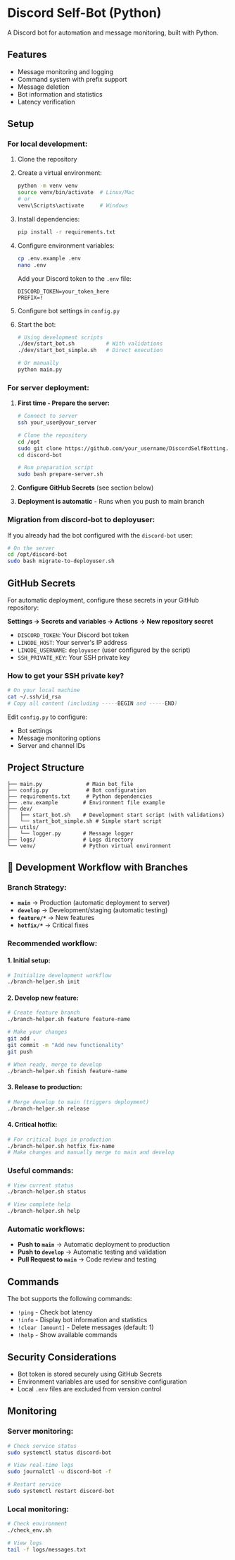# Discord Self-Bot (Python)

A Discord bot for automation and message monitoring, built with Python.

## Features

- Message monitoring and logging
- Command system with prefix support
- Message deletion
- Bot information and statistics
- Latency verification

## Setup

### For local development:

1. Clone the repository
2. Create a virtual environment:
   ```bash
   python -m venv venv
   source venv/bin/activate  # Linux/Mac
   # or
   venv\Scripts\activate     # Windows
   ```

3. Install dependencies:
   ```bash
   pip install -r requirements.txt
   ```

4. Configure environment variables:
   ```bash
   cp .env.example .env
   nano .env
   ```
   
   Add your Discord token to the `.env` file:
   ```env
   DISCORD_TOKEN=your_token_here
   PREFIX=!
   ```

5. Configure bot settings in `config.py`

6. Start the bot:
   ```bash
   # Using development scripts
   ./dev/start_bot.sh          # With validations
   ./dev/start_bot_simple.sh   # Direct execution
   
   # Or manually
   python main.py
   ```

### For server deployment:

1. **First time - Prepare the server:**
   ```bash
   # Connect to server
   ssh your_user@your_server
   
   # Clone the repository
   cd /opt
   sudo git clone https://github.com/your_username/DiscordSelfBotting.git discord-bot
   cd discord-bot
   
   # Run preparation script
   sudo bash prepare-server.sh
   ```

2. **Configure GitHub Secrets** (see section below)

3. **Deployment is automatic** - Runs when you push to main branch

### Migration from discord-bot to deployuser:

If you already had the bot configured with the `discord-bot` user:

```bash
# On the server
cd /opt/discord-bot
sudo bash migrate-to-deployuser.sh
```

## GitHub Secrets

For automatic deployment, configure these secrets in your GitHub repository:

**Settings → Secrets and variables → Actions → New repository secret**

- `DISCORD_TOKEN`: Your Discord bot token
- `LINODE_HOST`: Your server's IP address
- `LINODE_USERNAME`: `deployuser` (user configured by the script)
- `SSH_PRIVATE_KEY`: Your SSH private key

### How to get your SSH private key?

```bash
# On your local machine
cat ~/.ssh/id_rsa
# Copy all content (including -----BEGIN and -----END)
```

Edit `config.py` to configure:
- Bot settings
- Message monitoring options
- Server and channel IDs

## Project Structure

```
├── main.py              # Main bot file
├── config.py            # Bot configuration
├── requirements.txt     # Python dependencies
├── .env.example        # Environment file example
├── dev/
│   ├── start_bot.sh    # Development start script (with validations)
│   └── start_bot_simple.sh # Simple start script
├── utils/
│   └── logger.py       # Message logger
├── logs/               # Logs directory
└── venv/               # Python virtual environment
```

## 🌿 Development Workflow with Branches

### Branch Strategy:

- **`main`** → Production (automatic deployment to server)
- **`develop`** → Development/staging (automatic testing)
- **`feature/*`** → New features
- **`hotfix/*`** → Critical fixes

### Recommended workflow:

#### **1. Initial setup:**
```bash
# Initialize development workflow
./branch-helper.sh init
```

#### **2. Develop new feature:**
```bash
# Create feature branch
./branch-helper.sh feature feature-name

# Make your changes
git add .
git commit -m "Add new functionality"
git push

# When ready, merge to develop
./branch-helper.sh finish feature-name
```

#### **3. Release to production:**
```bash
# Merge develop to main (triggers deployment)
./branch-helper.sh release
```

#### **4. Critical hotfix:**
```bash
# For critical bugs in production
./branch-helper.sh hotfix fix-name
# Make changes and manually merge to main and develop
```

### Useful commands:

```bash
# View current status
./branch-helper.sh status

# View complete help
./branch-helper.sh help
```

### Automatic workflows:

- **Push to `main`** → Automatic deployment to production
- **Push to `develop`** → Automatic testing and validation
- **Pull Request to `main`** → Code review and testing

## Commands

The bot supports the following commands:

- `!ping` - Check bot latency
- `!info` - Display bot information and statistics  
- `!clear [amount]` - Delete messages (default: 1)
- `!help` - Show available commands

## Security Considerations

- Bot token is stored securely using GitHub Secrets
- Environment variables are used for sensitive configuration
- Local `.env` files are excluded from version control

## Monitoring

### Server monitoring:

```bash
# Check service status
sudo systemctl status discord-bot

# View real-time logs
sudo journalctl -u discord-bot -f

# Restart service
sudo systemctl restart discord-bot
```

### Local monitoring:

```bash
# Check environment
./check_env.sh

# View logs
tail -f logs/messages.txt
```